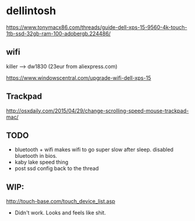 # dellintosh

https://www.tonymacx86.com/threads/guide-dell-xps-15-9560-4k-touch-1tb-ssd-32gb-ram-100-adobergb.224486/


## wifi
killer --> dw1830 (23eur from aliexpress.com)

https://www.windowscentral.com/upgrade-wifi-dell-xps-15

## Trackpad

http://osxdaily.com/2015/04/29/change-scrolling-speed-mouse-trackpad-mac/

## TODO

 - bluetooth + wifi makes wifi to go super slow after sleep. disabled bluetooth in bios.
 - kaby lake speed thing
 - post ssd config back to the thread


## WIP:
http://touch-base.com/touch_device_list.asp
 * Didn't work. Looks and feels like shit.
